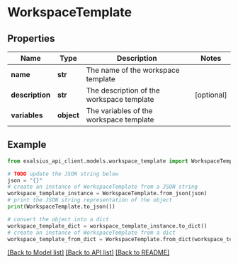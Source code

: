 # WorkspaceTemplate


## Properties

Name | Type | Description | Notes
------------ | ------------- | ------------- | -------------
**name** | **str** | The name of the workspace template | 
**description** | **str** | The description of the workspace template | [optional] 
**variables** | **object** | The variables of the workspace template | 

## Example

```python
from exalsius_api_client.models.workspace_template import WorkspaceTemplate

# TODO update the JSON string below
json = "{}"
# create an instance of WorkspaceTemplate from a JSON string
workspace_template_instance = WorkspaceTemplate.from_json(json)
# print the JSON string representation of the object
print(WorkspaceTemplate.to_json())

# convert the object into a dict
workspace_template_dict = workspace_template_instance.to_dict()
# create an instance of WorkspaceTemplate from a dict
workspace_template_from_dict = WorkspaceTemplate.from_dict(workspace_template_dict)
```
[[Back to Model list]](../README.md#documentation-for-models) [[Back to API list]](../README.md#documentation-for-api-endpoints) [[Back to README]](../README.md)


